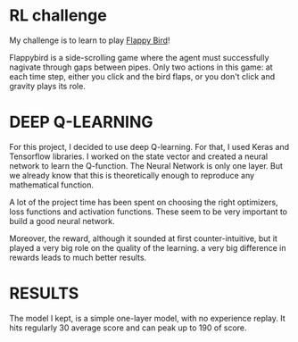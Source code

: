 # RL challenge

My challenge is to learn to play [Flappy Bird](https://en.wikipedia.org/wiki/Flappy_Bird)!

Flappybird is a side-scrolling game where the agent must successfully nagivate through gaps between pipes. Only two actions in this game: at each time step, either you click and the bird flaps, or you don't click and gravity plays its role.



# DEEP Q-LEARNING

For this project, I decided to use deep Q-learning. For that, I used Keras and Tensorflow libraries. I worked on the state vector and created a neural network to learn the Q-function.
The Neural Network is only one layer. But we already know that this is theoretically enough to reproduce any mathematical function.

A lot of the project time has been spent on choosing the right optimizers, loss functions and activation functions. These seem to be very important to build a good neural network.

Moreover, the reward, although it sounded at first counter-intuitive, but it played a very big role on the quality of the learning. a very big difference in rewards leads to much better results.

# RESULTS

The model I kept, is a simple one-layer model, with no experience replay. It hits regularly 30 average score and can peak up to 190 of score.



